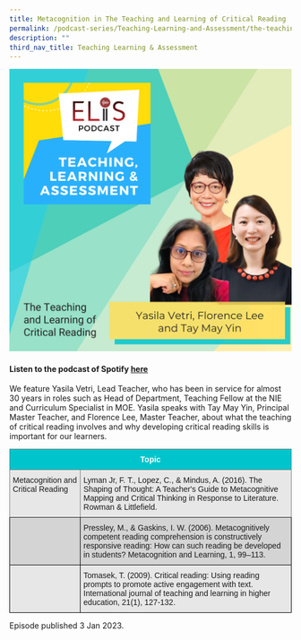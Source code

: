 ```yaml
---
title: Metacognition in The Teaching and Learning of Critical Reading
permalink: /podcast-series/Teaching-Learning-and-Assessment/the-teaching-and-learning-of-critical-reading/
description: ""
third_nav_title: Teaching Learning & Assessment
---
```

![](/images/cover-art-with-titles-and-names-(1).png)

#### Listen to the podcast of Spotify [here](https://open.spotify.com/episode/2kO16WYsxE9Rc5rpsFuWRR?go=1&sp_cid=fb89c5c9cad1419ddb84b19369d51b8f&utm_source=embed_player_p&utm_medium=desktop&nd=1)

We feature Yasila Vetri, Lead Teacher, who has been in service for almost 30 years in roles such as Head of Department, Teaching Fellow at the NIE and Curriculum Specialist in MOE. Yasila speaks with Tay May Yin, Principal Master Teacher, and Florence Lee, Master Teacher, about what the teaching of critical reading involves and why developing critical reading skills is important for our learners.

<style type="text/css">
.tg  {border-collapse:collapse;border-spacing:0;}
.tg td{border-color:black;border-style:solid;border-width:1px;font-family:Arial, sans-serif;font-size:14px;
  overflow:hidden;padding:10px 5px;word-break:normal;}
.tg th{border-color:black;border-style:solid;border-width:1px;font-family:Arial, sans-serif;font-size:14px;
  font-weight:normal;overflow:hidden;padding:10px 5px;word-break:normal;}
.tg .tg-ag2m{background-color:#E7E7E7;text-align:left;vertical-align:top}
.tg .tg-gip3{background-color:#E7E7E7;border-color:inherit;text-align:left;vertical-align:top}
.tg .tg-otuj{background-color:#00C4CC;border-color:inherit;color:#FFF;font-weight:bold;text-align:center;vertical-align:middle}
.tg .tg-rfng{background-color:#D4D4D4;text-align:left;vertical-align:top}
</style>
<table class="tg">
<thead>
  <tr>
    <th class="tg-otuj" colspan="2"><span style="font-weight:600;color:#FFF;background-color:#00C4CC">Topic</span></th>
  </tr>
</thead>
<tbody>
  <tr>
    <td class="tg-gip3">Metacognition and Critical Reading</td>
    <td class="tg-gip3">Lyman Jr, F. T., Lopez, C., &amp; Mindus, A. (2016). The Shaping of Thought: A Teacher's Guide to Metacognitive Mapping and Critical Thinking in Response to Literature. Rowman &amp; Littlefield.</td>
  </tr>
  <tr>
    <td class="tg-rfng"> </td>
    <td class="tg-rfng">Pressley, M., &amp; Gaskins, I. W. (2006). Metacognitively competent reading comprehension is constructively responsive reading: How can such reading be developed in students? Metacognition and Learning, 1, 99–113.</td>
  </tr>
  <tr>
    <td class="tg-ag2m"> </td>
    <td class="tg-ag2m">Tomasek, T. (2009). Critical reading: Using reading prompts to promote active engagement with text. International journal of teaching and learning in higher education, 21(1), 127-132.</td>
  </tr>
</tbody>
</table>

Episode published 3 Jan 2023.